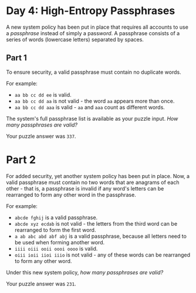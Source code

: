 # Day 4: High-Entropy Passphrases

A new system policy has been put in place that requires all accounts to use a
*passphrase* instead of simply a pass*word*. A passphrase consists of a series
of words (lowercase letters) separated by spaces.


## Part 1

To ensure security, a valid passphrase must contain no duplicate words.

For example:

- `aa bb cc dd ee` is valid.
- `aa bb cc dd aa` is not valid - the word `aa` appears more than once.
- `aa bb cc dd aaa` is valid - `aa` and `aaa` count as different words.

The system's full passphrase list is available as your puzzle input. *How many passphrases are valid?*

Your puzzle answer was `337`.


# Part 2

For added security, yet another system policy has been put in place. Now, a
valid passphrase must contain no two words that are anagrams of each other -
that is, a passphrase is invalid if any word's letters can be rearranged to form
any other word in the passphrase.

For example:

- `abcde fghij` is a valid passphrase.
- `abcde xyz ecdab` is not valid - the letters from the third word can be
  rearranged to form the first word.
- `a ab abc abd abf abj` is a valid passphrase, because all letters need to be
  used when forming another word.
- `iiii oiii ooii oooi oooo` is valid.
- `oiii ioii iioi iiio` is not valid - any of these words can be rearranged to
  form any other word.

Under this new system policy, *how many passphrases are valid?*

Your puzzle answer was `231`.

